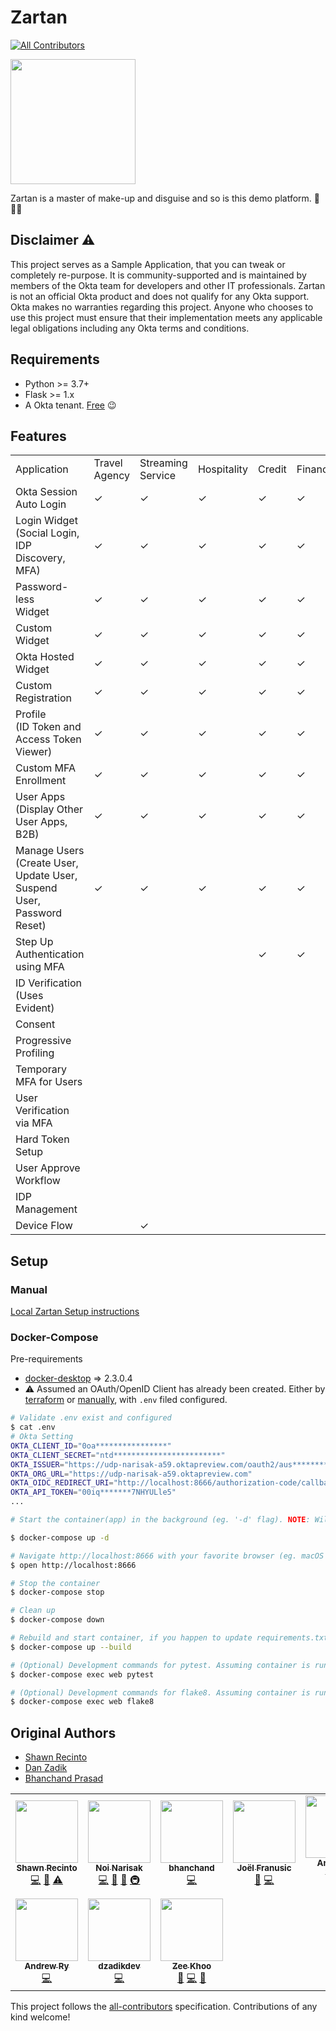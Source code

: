 # Zartan
<!-- ALL-CONTRIBUTORS-BADGE:START - Do not remove or modify this section -->
[![All Contributors](https://img.shields.io/badge/all_contributors-10-orange.svg?style=flat-square)](#contributors-)
<!-- ALL-CONTRIBUTORS-BADGE:END -->

<!-- markdownlint-disable -->
<a href="https://en.wikipedia.org/wiki/Zartan">
  <img src="./docs/_img/zartan.png" width="200px;" />
</a>
<!-- markdownlint-enable -->

Zartan is a master of make-up and disguise and so is this demo platform. :tada::unicorn::rainbow:

## Disclaimer :warning:

This project serves as a Sample Application, that you can tweak or completely re-purpose. It is community-supported and is maintained by members of the Okta team for developers and other IT professionals. Zartan is not an official Okta product and does not qualify for any Okta support. Okta makes no warranties regarding this project. Anyone who chooses to use this project must ensure that their implementation meets any applicable legal obligations including any Okta terms and conditions.

## Requirements

* Python >= 3.7+
* Flask >= 1.x
* A Okta tenant. [Free](https://developer.okta.com/) :wink:

## Features

<table>
    <tbody>
        <tr>
            <td>Application</td>
            <td>Travel Agency</td>
            <td>Streaming Service</td>
            <td>Hospitality</td>
            <td>Credit</td>
            <td>Finance</td>
            <td>Dealer</td>
            <td>Healthcare</td>
            <td>Admin</td>
            <td>Ecommerce</td>
        </tr>
        <tr>
            <td>Okta Session Auto Login</td>
            <td>✓</td>
            <td>✓</td>
            <td>✓</td>
            <td>✓</td>
            <td>✓</td>
            <td>✓</td>
            <td>✓</td>
            <td>✓</td>
            <td>✓</td>
        </tr>
        <tr>
            <td>Login Widget (Social Login, IDP Discovery, MFA)</td>
            <td>✓</td>
            <td>✓</td>
            <td>✓</td>
            <td>✓</td>
            <td>✓</td>
            <td>✓</td>
            <td>✓</td>
            <td>✓</td>
            <td>✓</td>
        </tr>
        <tr>
            <td>Password-less <br/>Widget&nbsp;</td>
            <td>✓</td>
            <td>✓</td>
            <td>✓</td>
            <td>✓</td>
            <td>✓</td>
            <td>✓</td>
            <td>✓</td>
            <td>✓</td>
            <td>✓</td>
        </tr>
        <tr>
            <td>Custom Widget</td>
            <td>✓</td>
            <td>✓</td>
            <td>✓</td>
            <td>✓</td>
            <td>✓</td>
            <td>✓</td>
            <td>✓</td>
            <td>✓</td>
            <td>✓</td>
        </tr>
        <tr>
            <td>Okta Hosted Widget</td>
            <td>✓</td>
            <td>✓</td>
            <td>✓</td>
            <td>✓</td>
            <td>✓</td>
            <td>✓</td>
            <td>✓</td>
            <td>✓</td>
            <td>✓</td>
        </tr>
        <tr>
            <td>Custom&nbsp; Registration</td>
            <td>✓</td>
            <td>✓</td>
            <td>✓</td>
            <td>✓</td>
            <td>✓</td>
            <td>✓</td>
            <td>✓</td>
            <td>✓</td>
            <td>✓</td>
        </tr>
        <tr>
            <td>Profile<br/>(ID Token and Access Token Viewer)</td>
            <td>✓</td>
            <td>✓</td>
            <td>✓</td>
            <td>✓</td>
            <td>✓</td>
            <td>✓</td>
            <td>✓</td>
            <td>✓</td>
            <td>✓</td>
        </tr>
        <tr>
            <td>Custom MFA Enrollment</td>
            <td>✓</td>
            <td>✓</td>
            <td>✓</td>
            <td>✓</td>
            <td>✓</td>
            <td>✓</td>
            <td>✓</td>
            <td>✓</td>
            <td>✓</td>
        </tr>
        <tr>
            <td>User Apps (Display Other User Apps, B2B)</td>
            <td>✓</td>
            <td>✓</td>
            <td>✓</td>
            <td>✓</td>
            <td>✓</td>
            <td>✓</td>
            <td>✓</td>
            <td>✓</td>
            <td>✓</td>
        </tr>
        <tr>
            <td>Manage Users (Create User, Update User, Suspend User, Password Reset)</td>
            <td>✓</td>
            <td>✓</td>
            <td>✓</td>
            <td>✓</td>
            <td>✓</td>
            <td>✓</td>
            <td>✓</td>
            <td>✓</td>
            <td>✓</td>
        </tr>
        <tr>
            <td>Step Up Authentication using MFA</td>
            <td>&nbsp;</td>
            <td>&nbsp;</td>
            <td>&nbsp;</td>
            <td>✓</td>
            <td>✓</td>
            <td>✓</td>
            <td>✓</td>
            <td>&nbsp;</td>
            <td>✓</td>
        </tr>
        <tr>
            <td>ID Verification (Uses Evident)</td>
            <td>&nbsp;</td>
            <td>&nbsp;</td>
            <td>&nbsp;</td>
            <td>&nbsp;</td>
            <td>&nbsp;</td>
            <td>&nbsp;</td>
            <td>✓</td>
            <td>&nbsp;</td>
            <td>✓</td>
        </tr>
        <tr>
            <td>Consent&nbsp;</td>
            <td>&nbsp;</td>
            <td>&nbsp;</td>
            <td>&nbsp;</td>
            <td>&nbsp;</td>
            <td>&nbsp;</td>
            <td>&nbsp;</td>
            <td>✓</td>
            <td>&nbsp;</td>
            <td>✓</td>
        </tr>
        <tr>
            <td>Progressive Profiling&nbsp;</td>
            <td>&nbsp;</td>
            <td>&nbsp;</td>
            <td>&nbsp;</td>
            <td>&nbsp;</td>
            <td>&nbsp;</td>
            <td>✓</td>
            <td>✓</td>
            <td>&nbsp;</td>
            <td>&nbsp;</td>
        </tr>
        <tr>
            <td>Temporary MFA for Users</td>
            <td>&nbsp;</td>
            <td>&nbsp;</td>
            <td>&nbsp;</td>
            <td>&nbsp;</td>
            <td>&nbsp;</td>
            <td>&nbsp;</td>
            <td>&nbsp;</td>
            <td>✓</td>
            <td>&nbsp;</td>
        </tr>
        <tr>
            <td>User Verification via MFA</td>
            <td>&nbsp;</td>
            <td>&nbsp;</td>
            <td>&nbsp;</td>
            <td>&nbsp;</td>
            <td>&nbsp;</td>
            <td>&nbsp;</td>
            <td>&nbsp;</td>
            <td>✓</td>
            <td>&nbsp;</td>
        </tr>
        <tr>
            <td>Hard Token Setup</td>
            <td>&nbsp;</td>
            <td>&nbsp;</td>
            <td>&nbsp;</td>
            <td>&nbsp;</td>
            <td>&nbsp;</td>
            <td>&nbsp;</td>
            <td>&nbsp;</td>
            <td>✓</td>
            <td>&nbsp;</td>
        </tr>
        <tr>
            <td>User Approve Workflow</td>
            <td>&nbsp;</td>
            <td>&nbsp;</td>
            <td>&nbsp;</td>
            <td>&nbsp;</td>
            <td>&nbsp;</td>
            <td>✓</td>
            <td>&nbsp;</td>
            <td>&nbsp;</td>
            <td>&nbsp;✓</td>
        </tr>
        <tr>
            <td>IDP Management</td>
            <td>&nbsp;</td>
            <td>&nbsp;</td>
            <td>&nbsp;</td>
            <td>&nbsp;</td>
            <td>&nbsp;</td>
            <td>&nbsp;</td>
            <td>&nbsp;</td>
            <td>✓</td>
            <td>&nbsp;</td>
        </tr>
        <tr>
            <td>Device Flow</td>
            <td>&nbsp;</td>
            <td>✓</td>
            <td>&nbsp;</td>
            <td>&nbsp;</td>
            <td>&nbsp;</td>
            <td>&nbsp;</td>
            <td>&nbsp;</td>
            <td>&nbsp;</td>
            <td>&nbsp;</td>
        </tr>
    </tbody>
</table>

## Setup

### Manual
[Local Zartan Setup instructions](./docs/README.md)

### Docker-Compose

Pre-requirements
* [docker-desktop](https://www.docker.com/products/docker-desktop) => 2.3.0.4
* :warning: Assumed an OAuth/OpenID Client has already been created. Either by [terraform](https://github.com/udplabs/zartan/blob/master/docs/README.md#configure-initialize-and-apply-terraform-for-the-vertical-you-want-to-use) or [manually](https://github.com/udplabs/zartan/blob/master/docs/README.md#setup-okta-org-for-each-vertical-outside-of-terraform), with `.env` filed configured.

```bash
# Validate .env exist and configured
$ cat .env
# Okta Setting
OKTA_CLIENT_ID="0oa****************"
OKTA_CLIENT_SECRET="ntd************************"
OKTA_ISSUER="https://udp-narisak-a59.oktapreview.com/oauth2/aus**********"
OKTA_ORG_URL="https://udp-narisak-a59.oktapreview.com"
OKTA_OIDC_REDIRECT_URI="http://localhost:8666/authorization-code/callback"
OKTA_API_TOKEN="00iq*******7NHYULle5"
...

# Start the container(app) in the background (eg. '-d' flag). NOTE: Will take awhile since container needs to be built.

$ docker-compose up -d

# Navigate http://localhost:8666 with your favorite browser (eg. macOS default Chrome)
$ open http://localhost:8666

# Stop the container
$ docker-compose stop

# Clean up
$ docker-compose down

# Rebuild and start container, if you happen to update requirements.txt.
$ docker-compose up --build

# (Optional) Development commands for pytest. Assuming container is running in daemon mode.
$ docker-compose exec web pytest

# (Optional) Development commands for flake8. Assuming container is running in daemon mode.
$ docker-compose exec web flake8
```

## Original Authors
* [Shawn Recinto](https://github.com/srecinto)
* [Dan Zadik](https://github.com/dzadikdev)
* [Bhanchand Prasad](https://github.com/bhanchand)

<!--- DO NOT TOUCH BELOW, AUTO GENERATED --

## Contributors ✨

Thanks goes to these wonderful people ([emoji key](https://allcontributors.org/docs/en/emoji-key)):

<!-- ALL-CONTRIBUTORS-LIST:START - Do not remove or modify this section -->
<!-- prettier-ignore-start -->
<!-- markdownlint-disable -->
<table>
  <tr>
    <td align="center"><a href="https://github.com/srecinto"><img src="https://avatars.githubusercontent.com/u/2954123?v=4?s=100" width="100px;" alt=""/><br /><sub><b>Shawn Recinto</b></sub></a><br /><a href="https://github.com/udplabs/zartan/commits?author=srecinto" title="Code">💻</a> <a href="#projectManagement-srecinto" title="Project Management">📆</a> <a href="https://github.com/udplabs/zartan/commits?author=srecinto" title="Tests">⚠️</a></td>
    <td align="center"><a href="https://noinarisak.github.io/til"><img src="https://avatars.githubusercontent.com/u/341437?v=4?s=100" width="100px;" alt=""/><br /><sub><b>Noi Narisak</b></sub></a><br /><a href="https://github.com/udplabs/zartan/commits?author=noinarisak" title="Code">💻</a> <a href="#projectManagement-noinarisak" title="Project Management">📆</a> <a href="https://github.com/udplabs/zartan/commits?author=noinarisak" title="Documentation">📖</a> <a href="#infra-noinarisak" title="Infrastructure (Hosting, Build-Tools, etc)">🚇</a></td>
    <td align="center"><a href="https://github.com/bhanchand"><img src="https://avatars.githubusercontent.com/u/18057642?v=4?s=100" width="100px;" alt=""/><br /><sub><b>bhanchand</b></sub></a><br /><a href="https://github.com/udplabs/zartan/commits?author=bhanchand" title="Code">💻</a></td>
    <td align="center"><a href="http://joel.franusic.com"><img src="https://avatars.githubusercontent.com/u/41538?v=4?s=100" width="100px;" alt=""/><br /><sub><b>Joël Franusic</b></sub></a><br /><a href="https://github.com/udplabs/zartan/commits?author=jpf" title="Documentation">📖</a> <a href="https://github.com/udplabs/zartan/commits?author=jpf" title="Code">💻</a></td>
    <td align="center"><a href="https://github.com/anushrav"><img src="https://avatars.githubusercontent.com/u/22229475?v=4?s=100" width="100px;" alt=""/><br /><sub><b>Anushrav Vatsa</b></sub></a><br /><a href="https://github.com/udplabs/zartan/commits?author=anushrav" title="Code">💻</a> <a href="https://github.com/udplabs/zartan/issues?q=author%3Aanushrav" title="Bug reports">🐛</a></td>
    <td align="center"><a href="https://github.com/dancinnamon-okta"><img src="https://avatars.githubusercontent.com/u/42472957?v=4?s=100" width="100px;" alt=""/><br /><sub><b>dancinnamon-okta</b></sub></a><br /><a href="https://github.com/udplabs/zartan/commits?author=dancinnamon-okta" title="Code">💻</a></td>
    <td align="center"><a href="https://wallick.net"><img src="https://avatars.githubusercontent.com/u/28658181?v=4?s=100" width="100px;" alt=""/><br /><sub><b>Mike Wallick</b></sub></a><br /><a href="https://github.com/udplabs/zartan/commits?author=mdwallick" title="Code">💻</a></td>
  </tr>
  <tr>
    <td align="center"><a href="http://2xod.com/"><img src="https://avatars.githubusercontent.com/u/3945391?v=4?s=100" width="100px;" alt=""/><br /><sub><b>Andrew Ry</b></sub></a><br /><a href="https://github.com/udplabs/zartan/commits?author=RyAndrew" title="Code">💻</a></td>
    <td align="center"><a href="https://github.com/dzadikdev"><img src="https://avatars.githubusercontent.com/u/57756515?v=4?s=100" width="100px;" alt=""/><br /><sub><b>dzadikdev</b></sub></a><br /><a href="https://github.com/udplabs/zartan/commits?author=dzadikdev" title="Code">💻</a></td>
    <td align="center"><a href="https://github.com/zeekhoo"><img src="https://avatars.githubusercontent.com/u/10700898?v=4?s=100" width="100px;" alt=""/><br /><sub><b>Zee Khoo</b></sub></a><br /><a href="https://github.com/udplabs/zartan/commits?author=zeekhoo" title="Documentation">📖</a> <a href="https://github.com/udplabs/zartan/commits?author=zeekhoo" title="Code">💻</a> <a href="https://github.com/udplabs/zartan/issues?q=author%3Azeekhoo" title="Bug reports">🐛</a></td>
  </tr>
</table>

<!-- markdownlint-restore -->
<!-- prettier-ignore-end -->

<!-- ALL-CONTRIBUTORS-LIST:END -->

This project follows the [all-contributors](https://github.com/all-contributors/all-contributors) specification. Contributions of any kind welcome!